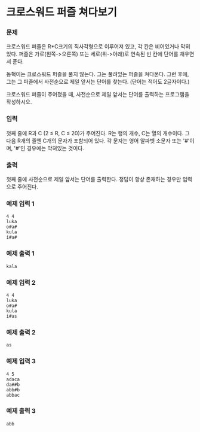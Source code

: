 # 크로스워드 퍼즐 쳐다보기

### 문제

크로스워드 퍼즐은 R\*C크기의 직사각형으로 이루어져 있고, 각 칸은 비어있거나 막혀있다. 퍼즐은 가로(왼쪽->오른쪽) 또는 세로(위->아래)로 연속된 빈 칸에 단어를 채우면서 푼다.

동혁이는 크로스워드 퍼즐을 풀지 않는다. 그는 풀려있는 퍼즐을 쳐다본다. 그런 후에, 그는 그 퍼즐에서 사전순으로 제일 앞서는 단어를 찾는다. (단어는 적어도 2글자이다.)

크로스워드 퍼즐이 주어졌을 때, 사전순으로 제일 앞서는 단어를 출력하는 프로그램을 작성하시오.

### 입력

첫째 줄에 R과 C (2 ≤ R, C ≤ 20)가 주어진다. R는 행의 개수, C는 열의 개수이다. 그 다음 R개의 줄엔 C개의 문자가 포함되어 있다. 각 문자는 영어 알파벳 소문자 또는 '#'이며, '#'인 경우에는 막혀있는 것이다.

### 출력

첫째 줄에 사전순으로 제일 앞서는 단어를 출력한다. 정답이 항상 존재하는 경우만 입력으로 주어진다.

### 예제 입력 1

```
4 4
luka
o#a#
kula
i#a#
```

### 예제 출력 1

```
kala
```

### 예제 입력 2

```
4 4
luka
o#a#
kula
i#as
```

### 예제 출력 2

```
as
```

### 예제 입력 3

```
4 5
adaca
da##b
abb#b
abbac
```

### 예제 출력 3

```
abb
```
